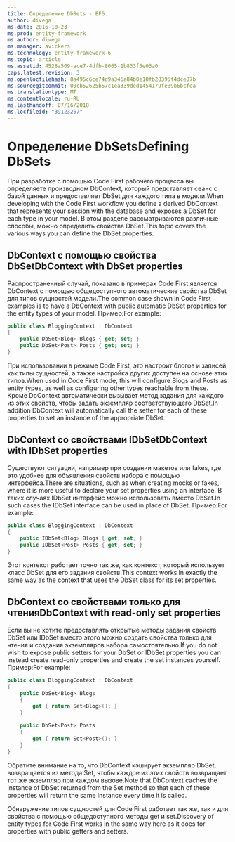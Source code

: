 ```yaml
---
title: Определение DbSets - EF6
author: divega
ms.date: 2016-10-23
ms.prod: entity-framework
ms.author: divega
ms.manager: avickers
ms.technology: entity-framework-6
ms.topic: article
ms.assetid: 4528a509-ace7-4dfb-8065-1b833f5e03a0
caps.latest.revision: 3
ms.openlocfilehash: 8a495c6ce74d9a346a84b0e10fb28395f4dce07b
ms.sourcegitcommit: 00cb52625b57c1ea339ded1454179fe89b6bcfea
ms.translationtype: MT
ms.contentlocale: ru-RU
ms.lasthandoff: 07/16/2018
ms.locfileid: "39123267"
---
```

# <a name="defining-dbsets"></a><span data-ttu-id="4768e-102">Определение DbSets</span><span class="sxs-lookup"><span data-stu-id="4768e-102">Defining DbSets</span></span>
<span data-ttu-id="4768e-103">При разработке с помощью Code First рабочего процесса вы определяете производном DbContext, который представляет сеанс с базой данных и предоставляет DbSet для каждого типа в модели.</span><span class="sxs-lookup"><span data-stu-id="4768e-103">When developing with the Code First workflow you define a derived DbContext that represents your session with the database and exposes a DbSet for each type in your model.</span></span> <span data-ttu-id="4768e-104">В этом разделе рассматриваются различные способы, можно определить свойства DbSet.</span><span class="sxs-lookup"><span data-stu-id="4768e-104">This topic covers the various ways you can define the DbSet properties.</span></span>  

## <a name="dbcontext-with-dbset-properties"></a><span data-ttu-id="4768e-105">DbContext с помощью свойства DbSet</span><span class="sxs-lookup"><span data-stu-id="4768e-105">DbContext with DbSet properties</span></span>  

<span data-ttu-id="4768e-106">Распространенный случай, показано в примерах Code First является DbContext с помощью общедоступного автоматические свойства DbSet для типов сущностей модели.</span><span class="sxs-lookup"><span data-stu-id="4768e-106">The common case shown in Code First examples is to have a DbContext with public automatic DbSet properties for the entity types of your model.</span></span> <span data-ttu-id="4768e-107">Пример:</span><span class="sxs-lookup"><span data-stu-id="4768e-107">For example:</span></span>  

``` csharp
public class BloggingContext : DbContext
{
    public DbSet<Blog> Blogs { get; set; }
    public DbSet<Post> Posts { get; set; }
}
```  

<span data-ttu-id="4768e-108">При использовании в режиме Code First, это настроит блогов и записей как типы сущностей, а также настройка других доступен на основе этих типов.</span><span class="sxs-lookup"><span data-stu-id="4768e-108">When used in Code First mode, this will configure Blogs and Posts as entity types, as well as configuring other types reachable from these.</span></span> <span data-ttu-id="4768e-109">Кроме DbContext автоматически вызывает метод задания для каждого из этих свойств, чтобы задать экземпляр соответствующего DbSet.</span><span class="sxs-lookup"><span data-stu-id="4768e-109">In addition DbContext will automatically call the setter for each of these properties to set an instance of the appropriate DbSet.</span></span>  

## <a name="dbcontext-with-idbset-properties"></a><span data-ttu-id="4768e-110">DbContext со свойствами IDbSet</span><span class="sxs-lookup"><span data-stu-id="4768e-110">DbContext with IDbSet properties</span></span>  

<span data-ttu-id="4768e-111">Существуют ситуации, например при создании макетов или fakes, где это удобнее для объявления свойств набора с помощью интерфейса.</span><span class="sxs-lookup"><span data-stu-id="4768e-111">There are situations, such as when creating mocks or fakes, where it is more useful to declare your set properties using an interface.</span></span> <span data-ttu-id="4768e-112">В таких случаях IDbSet интерфейс можно использовать вместо DbSet.</span><span class="sxs-lookup"><span data-stu-id="4768e-112">In such cases the IDbSet interface can be used in place of DbSet.</span></span> <span data-ttu-id="4768e-113">Пример:</span><span class="sxs-lookup"><span data-stu-id="4768e-113">For example:</span></span>  

``` csharp
public class BloggingContext : DbContext
{
    public IDbSet<Blog> Blogs { get; set; }
    public IDbSet<Post> Posts { get; set; }
}
```  

<span data-ttu-id="4768e-114">Этот контекст работает точно так же, как контекст, который использует класс DbSet для его задания свойств.</span><span class="sxs-lookup"><span data-stu-id="4768e-114">This context works in exactly the same way as the context that uses the DbSet class for its set properties.</span></span>  

## <a name="dbcontext-with-read-only-set-properties"></a><span data-ttu-id="4768e-115">DbContext со свойствами только для чтения</span><span class="sxs-lookup"><span data-stu-id="4768e-115">DbContext with read-only set properties</span></span>  

<span data-ttu-id="4768e-116">Если вы не хотите предоставлять открытые методы задания свойств DbSet или IDbSet вместо этого можно создать свойства только для чтения и создания экземпляров набора самостоятельно.</span><span class="sxs-lookup"><span data-stu-id="4768e-116">If you do not wish to expose public setters for your DbSet or IDbSet properties you can instead create read-only properties and create the set instances yourself.</span></span> <span data-ttu-id="4768e-117">Пример:</span><span class="sxs-lookup"><span data-stu-id="4768e-117">For example:</span></span>  

``` csharp
public class BloggingContext : DbContext
{
    public DbSet<Blog> Blogs
    {
        get { return Set<Blog>(); }
    }

    public DbSet<Post> Posts
    {
        get { return Set<Post>(); }
    }
}
```  

<span data-ttu-id="4768e-118">Обратите внимание на то, что DbContext кэширует экземпляр DbSet, возвращается из метода Set, чтобы каждое из этих свойств возвращает тот же экземпляр при каждом вызове.</span><span class="sxs-lookup"><span data-stu-id="4768e-118">Note that DbContext caches the instance of DbSet returned from the Set method so that each of these properties will return the same instance every time it is called.</span></span>  

<span data-ttu-id="4768e-119">Обнаружение типов сущностей для Code First работает так же, так и для свойства с помощью общедоступного методы get и set.</span><span class="sxs-lookup"><span data-stu-id="4768e-119">Discovery of entity types for Code First works in the same way here as it does for properties with public getters and setters.</span></span>  
